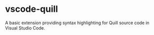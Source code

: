 # vscode-quill
A basic extension providing syntax highlighting for Quill source code in Visual Studio Code.